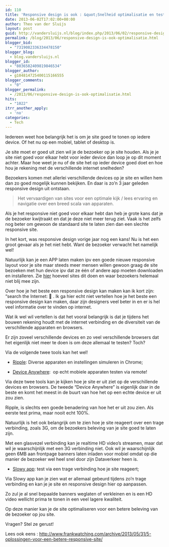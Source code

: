 ```yaml
---
id: 110
title: 'Responsive design is ook : &quot;Snelheid optimalisatie en testen!&quot;'
date: 2013-06-02T17:02:00+00:00
author: Theo van der Sluijs
layout: post
guid: http://vandersluijs.nl/blog/index.php/2013/06/02/responsive-design-is-ook-optimalisatie/
permalink: /blog/2013/06/responsive-design-is-ook-optimalisatie.html
blogger_bid:
  - "7319082336334478150"
blogger_blog:
  - blog.vandersluijs.nl
blogger_id:
  - "8036582409819846534"
blogger_author:
  - g104814725400115166555
blogger_comments:
  - "0"
blogger_permalink:
  - /2013/06/responsive-design-is-ook-optimalisatie.html
hits:
  - "1022"
itrr_another_apply:
  - 'no'
categories:
  - Tech
---
```

Iedereen weet hoe belangrijk het is om je site goed te tonen op iedere device. Of het nu op een mobiel, tablet of desktop is.

Je site moet er goed uit zien wil je de bezoeker op je site houden. Als je je site niet goed voor elkaar hebt voor ieder device dan loop je op dit moment achter. Maar hoe weet je nu of de site het op ieder device goed doet en hoe hou je rekening met de verschillende internet snelheden?

<!--more-->

Bezoekers komen met allerlei verschillende devices op je site en willen hem dan zo goed mogelijk kunnen bekijken. En daar is zo&#8217;n 3 jaar geleden responsive design uit ontstaan.

> Het vervaardigen van sites voor een optimale kijk / lees ervaring en navigatie over een breed scala van apparaten.

Als je het responsive niet goed voor elkaar hebt dan heb je grote kans dat je de bezoeker kwijtraakt en dat je deze niet meer terug ziet. Vaak is het zelfs nog beter om gewoon de standaard site te laten zien dan een slechte responsive site.

In het kort, was responsive design vorige jaar nog een kans! Nu is het een groot gevaar als je het niet hebt. Want de bezoeker verwacht het namelijk wel!

Natuurlijk kan je een APP laten maken ipv een goede nieuwe responsive layout voor je site maar steeds meer mensen willen gewoon graag de site bezoeken met hun device ipv dat ze één of andere app moeten downloaden en installeren. Zie <a title="I wil geen app om je site te bekijken." href="http://idontwantyourfuckingapp.tumblr.com/" target="_blank">hier</a> hoeveel sites dit doen en waar bezoekers helemaal niet blij mee zijn.

Over hoe je het beste een responsive design kan maken kan ik kort zijn: &#8220;search the Internet: 🙂 . Ik ga hier echt niet vertellen hoe je het beste een responsive design kan maken, daar zijn designers veel beter in en er is hel veel informatie over te vinden op internet.

Wat ik wel wil vertellen is dat het vooral belangrijk is dat je tijdens het bouwen rekening houdt met de internet verbinding en de diversiteit van de verschillende apparaten en browsers.

Er zijn zoveel verschillende devices en zo veel verschillende browsers dat het eigenlijk niet meer te doen is om deze allemaal te testen? Toch?

Via de volgende twee tools kan het wel!

</p> 

  * [Ripple](https://chrome.google.com/webstore/detail/ripple-emulator-beta/geelfhphabnejjhdalkjhgipohgpdnoc): Diverse apparaten en instellingen simuleren in Chrome;


  * <a href="http://www.deviceanywhere.com/" target="_blank">Device Anywhere</a>:  op echt mobiele apparaten testen via remote!
</ul> 

Via deze twee tools kan je kijken hoe je site er uit ziet op de verschillende devices en browsers. De tweede &#8220;Device Anywhere&#8221; is eigenlijk daar in de beste en komt het meest in de buurt van hoe het op een echte device er uit zou zien.

Ripple, is slechts een goede benadering van hoe het er uit zou zien. Als eerste test prima, maar nooit echt 100%.

Natuurlijk is het ook belangrijk om te zien hoe je site reageert over een trage verbinding, zoals 3G, om de bezoekers beleving van je site goed te laten zijn.

Met een glasvezel verbinding kan je realtime HD video&#8217;s streamen, maar dat wil je waarschijnlijk met een 3G verbinding niet. Ook wil je waarschijnlijk geen 6MB aan frontpage banners laten inladen voor mobiel omdat op die manier de bezoeker wel heel snel door zijn Dataverkeer heen is.

</p> 

  * <a href="http://slowyapp.com/" target="_blank">Slowy app</a>: test via een trage verbinding hoe je site reageert;
</ul> 

Via Slowy app kan je zien wat er allemaal gebeurd tijdens zo&#8217;n trage verbinding en kan je je site en responsive design hier op aanpassen.

Zo zul je al snel bepaalde banners weglaten of verkleinen en is een HD video wellicht prima te tonen in een veel lagere kwaliteit.

Op deze manier kan je de site optimaliseren voor een betere beleving van de bezoeker op jou site.

Vragen? Stel ze gerust!

Lees ook eens : <http://www.frankwatching.com/archive/2013/05/31/5-oplossingen-voor-een-betere-responsive-site/>